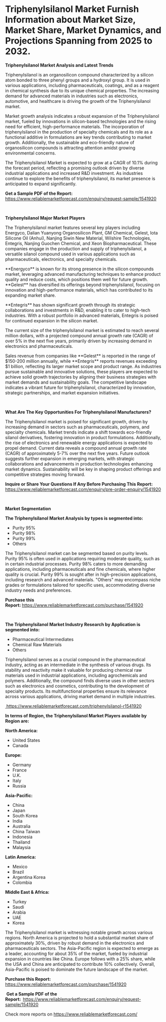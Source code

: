 <p><h1>Triphenylsilanol Market Furnish Information about Market Size, Market Share, Market Dynamics, and Projections Spanning from 2025 to 2032.</h1></p><p><strong>Triphenylsilanol Market Analysis and Latest Trends</strong></p>
<p><p>Triphenylsilanol is an organosilicon compound characterized by a silicon atom bonded to three phenyl groups and a hydroxyl group. It is used in various applications, including pharmaceuticals, coatings, and as a reagent in chemical synthesis due to its unique chemical properties. The increasing demand for advanced materials in industries such as electronics, automotive, and healthcare is driving the growth of the Triphenylsilanol market.</p><p>Market growth analysis indicates a robust expansion of the Triphenylsilanol market, fueled by innovations in silicon-based technologies and the rising need for efficient, high-performance materials. The incorporation of triphenylsilanol in the production of specialty chemicals and its role as a functional additive in formulations are key trends contributing to market growth. Additionally, the sustainable and eco-friendly nature of organosilicon compounds is attracting attention amidst growing environmental concerns.</p><p>The Triphenylsilanol Market is expected to grow at a CAGR of 10.1% during the forecast period, reflecting a promising outlook driven by diverse industrial applications and increased R&D investment. As industries continue to explore the benefits of triphenylsilanol, its market presence is anticipated to expand significantly.</p></p>
<p><strong>Get a Sample PDF of the Report:&nbsp;</strong> <a href="https://www.reliablemarketforecast.com/enquiry/request-sample/1541920?utm_campaign=3174&utm_medium=2&utm_source=Github&utm_content=ia&utm_term=01042025&utm_id=triphenylsilanol">https://www.reliablemarketforecast.com/enquiry/request-sample/1541920</a></p>
<p>&nbsp;</p>
<p><strong>Triphenylsilanol Major Market Players</strong></p>
<p><p>The Triphenylsilanol market features several key players including Energyco, Dalian Yuanyong Organosilicon Plant, GM Chemical, Gelest, Iota Silicone Oil (Anhui), Nanjing Siwin New Material, Wilshire Technologies, Entegris, Nanjing Guochen Chemical, and Xeon Biopharmaceutical. These companies engage in the production and supply of triphenylsilanol, a versatile silanol compound used in various applications such as pharmaceuticals, electronics, and specialty chemicals.</p><p>**Energyco** is known for its strong presence in the silicon compounds market, leveraging advanced manufacturing techniques to enhance product quality and reduce costs, which positions them well for future growth. **Gelest** has diversified its offerings beyond triphenylsilanol, focusing on innovation and high-performance materials, which has contributed to its expanding market share.</p><p>**Entegris** has shown significant growth through its strategic collaborations and investments in R&D, enabling it to cater to high-tech industries. With a robust portfolio in advanced materials, Entegris is poised for continued expansion in the silicon market.</p><p>The current size of the triphenylsilanol market is estimated to reach several million dollars, with a projected compound annual growth rate (CAGR) of over 5% in the next five years, primarily driven by increasing demand in electronics and pharmaceuticals. </p><p>Sales revenue from companies like **Gelest** is reported in the range of $150-200 million annually, while **Entegris** reports revenues exceeding $1 billion, reflecting its larger market scope and product range. As industries pursue sustainable and innovative solutions, these players are expected to achieve solid growth trajectories by aligning their business strategies with market demands and sustainability goals. The competitive landscape indicates a vibrant future for triphenylsilanol, characterized by innovation, strategic partnerships, and market expansion initiatives.</p></p>
<p>&nbsp;</p>
<p><strong>What Are The Key Opportunities For Triphenylsilanol Manufacturers?</strong></p>
<p><p>The Triphenylsilanol market is poised for significant growth, driven by increasing demand in sectors such as pharmaceuticals, polymers, and specialty chemicals. Market trends indicate a shift towards eco-friendly silanol derivatives, fostering innovation in product formulations. Additionally, the rise of electronics and renewable energy applications is expected to propel demand. Current data reveals a compound annual growth rate (CAGR) of approximately 5-7% over the next five years. Future outlook suggests further expansion in emerging markets, with strategic collaborations and advancements in production technologies enhancing market dynamics. Sustainability will be key in shaping product offerings and competitive strategies moving forward.</p></p>
<p><strong>Inquire or Share Your Questions If Any Before Purchasing This Report:</strong> <a href="https://www.reliablemarketforecast.com/enquiry/pre-order-enquiry/1541920?utm_campaign=3174&utm_medium=2&utm_source=Github&utm_content=ia&utm_term=01042025&utm_id=triphenylsilanol">https://www.reliablemarketforecast.com/enquiry/pre-order-enquiry/1541920</a></p>
<p>&nbsp;</p>
<p><strong>Market Segmentation</strong></p>
<p><strong>The Triphenylsilanol Market Analysis by types is segmented into:</strong></p>
<p><ul><li>Purity 95%</li><li>Purity 98%</li><li>Purity 99%</li><li>Others</li></ul></p>
<p><p>The Triphenylsilanol market can be segmented based on purity levels. Purity 95% is often used in applications requiring moderate quality, such as in certain industrial processes. Purity 98% caters to more demanding applications, including pharmaceuticals and fine chemicals, where higher quality is crucial. Purity 99% is sought after in high-precision applications, including research and advanced materials. "Others" may encompass niche grades or formulations tailored for specific uses, accommodating diverse industry needs and preferences.</p></p>
<p><strong>Purchase this Report:&nbsp;</strong><a href="https://www.reliablemarketforecast.com/purchase/1541920?utm_campaign=3174&utm_medium=2&utm_source=Github&utm_content=ia&utm_term=01042025&utm_id=triphenylsilanol">https://www.reliablemarketforecast.com/purchase/1541920</a></p>
<p>&nbsp;</p>
<p><strong>The Triphenylsilanol Market Industry Research by Application is segmented into:</strong></p>
<p><ul><li>Pharmaceutical Intermediates</li><li>Chemical Raw Materials</li><li>Others</li></ul></p>
<p><p>Triphenylsilanol serves as a crucial compound in the pharmaceutical industry, acting as an intermediate in the synthesis of various drugs. Its stability and reactivity make it valuable for producing chemical raw materials used in industrial applications, including agrochemicals and polymers. Additionally, the compound finds diverse uses in other sectors such as electronics and cosmetics, contributing to the development of specialty products. Its multifunctional properties ensure its relevance across various applications, driving market demand in multiple industries.</p></p>
<p><a href="https://www.reliablemarketforecast.com/triphenylsilanol-r1541920?utm_campaign=3174&utm_medium=2&utm_source=Github&utm_content=ia&utm_term=01042025&utm_id=triphenylsilanol">&nbsp;https://www.reliablemarketforecast.com/triphenylsilanol-r1541920</a></p>
<p><strong>In terms of Region, the Triphenylsilanol Market Players available by Region are:</strong></p>
<p>
    <p> <strong> North America: </strong>
        <ul>
            <li>United States</li>
            <li>Canada</li>
        </ul>
        </p> 
    <p> <strong> Europe: </strong>
        <ul>
            <li>Germany</li>
            <li>France</li>
            <li>U.K.</li>
            <li>Italy</li>
            <li>Russia</li>
        </ul>
        </p> 
    <p> <strong> Asia-Pacific: </strong>
        <ul>
            <li>China</li>
            <li>Japan</li>
            <li>South Korea</li>
            <li>India</li>
            <li>Australia</li>
            <li>China Taiwan</li>
            <li>Indonesia</li>
            <li>Thailand</li>
            <li>Malaysia</li>
        </ul>
        </p> 
    <p> <strong> Latin America: </strong>
        <ul>
            <li>Mexico</li>
            <li>Brazil</li>
            <li>Argentina Korea</li>
            <li>Colombia</li>
        </ul>
        </p> 
    <p> <strong> Middle East & Africa: </strong>
        <ul>
            <li>Turkey</li>
            <li>Saudi</li>
            <li>Arabia</li>
            <li>UAE</li>
            <li>Korea</li>
        </ul>
    </p>
    </p>
<p><p>The Triphenylsilanol market is witnessing notable growth across various regions. North America is projected to hold a substantial market share of approximately 30%, driven by robust demand in the electronics and pharmaceuticals sectors. The Asia-Pacific region is expected to emerge as a leader, accounting for about 35% of the market, fueled by industrial expansion in countries like China. Europe follows with a 25% share, while the USA and China are anticipated to contribute 10% collectively. Overall, Asia-Pacific is poised to dominate the future landscape of the market.</p></p>
<p><strong>Purchase this Report: </strong><a href="https://www.reliablemarketforecast.com/purchase/1541920?utm_campaign=3174&utm_medium=2&utm_source=Github&utm_content=ia&utm_term=01042025&utm_id=triphenylsilanol">https://www.reliablemarketforecast.com/purchase/1541920</a></p>
<p>&nbsp;<strong>Get a Sample PDF of the Report:&nbsp;&nbsp;</strong><a href="https://www.reliablemarketforecast.com/enquiry/request-sample/1541920?utm_campaign=3174&utm_medium=2&utm_source=Github&utm_content=ia&utm_term=01042025&utm_id=triphenylsilanol">https://www.reliablemarketforecast.com/enquiry/request-sample/1541920</a></p>
<p><strong></strong></p>
<p>Check more reports on <a href="https://www.reliablemarketforecast.com/?utm_campaign=3174&utm_medium=2&utm_source=Github&utm_content=ia&utm_term=01042025&utm_id=triphenylsilanol">https://www.reliablemarketforecast.com/</a></p>